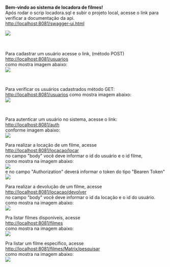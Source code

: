 <!DOCTYPE html>
<html>
<head>
<title>Page Title</title>
</head>
<body>

<b>Bem-vindo ao sistema de locadora de filmes!</b>
<br>
Após rodar o scrip locadora.sql e subir o projeto local, acesse o link para verificar a documentação da api.
<br>
<a href="http://localhost:8081/swagger-ui.html">http://localhost:8081/swagger-ui.html</a>
<br>
<p>
	<img src="https://imgur.com/vVviWne.png"/>
</p>
<br>


<br>
Para cadastrar um usuário acesse o link, (método POST)
<br>
<a href="http://localhost:8081/usuarios">http://localhost:8081/usuarios</a>
<br>
como mostra imagem abaixo:
<br>
<img src="https://imgur.com/lqr5WJ0.png">
<p>

<br>

</p>

<p>Para verificar os usuários cadastrados método GET:<br>
	<a href="http://localhost:8081/usuarios">http://localhost:8081/usuarios</a>
	como mostra imagem abaixo: 
	<br>
	<img src="https://imgur.com/FRms4Mz.png">
</p>

<br>

<p>
	Para autenticar um usuário no sistema, acesse o link:
	<a href="http://localhost:8081/auth">http://localhost:8081/auth</a>
	<br>
	conforme imagem abaixo:
	<br>
	<img src="https://imgur.com/dLLIkEk.png">
</p>


<p>
	Para realizar a locação de um filme, acesse
	<br>
	<a href="http://localhost:8081/locacao/locar">http://localhost:8081/locacao/locar</a>
	<br>
	no campo "body" você deve informar o id do usuário e o id filme,
	<br>
	como mostra na imagem abaixo:
	<br>
	<img src="https://imgur.com/3jlXsP8.png">
	<br>
	e no campo "Authorization" deverá informar o token do tipo "Bearen Token"
	<br>
	<img src="https://imgur.com/sYwbfnW.png">
</p>



<p>
	Para realizar a devolução de um filme, acesse
	<br>
	<a href="http://localhost:8081/locacao/devolver">http://localhost:8081/locacao/devolver</a>
	<br>
	no campo "body" você deve informar o id da locação e o id do usuário.
	<br>
	como mostra na imagem abaixo:
	<br>
	<img src="https://imgur.com/mH6MmtK.png">
</p>

<p>
	Pra listar filmes disponíveis, acesse
	<br>
	<a href="http://localhost:8081/filmes">http://localhost:8081/filmes</a>
	<br>
	como mostra na imagem abaixo:
	<br>
	<img src="https://imgur.com/AIIIrWG.png">
</p>


<p>
	Pra listar um filme específico, acesse
	<br>
	<a href="http://localhost:8081/filmes/Matrix/pesquisar">http://localhost:8081/filmes/Matrix/pesquisar</a>
	<br>
	como mostra na imagem abaixo:
	<br>
	<img src="https://imgur.com/AIIIrWG.png">
</p>


